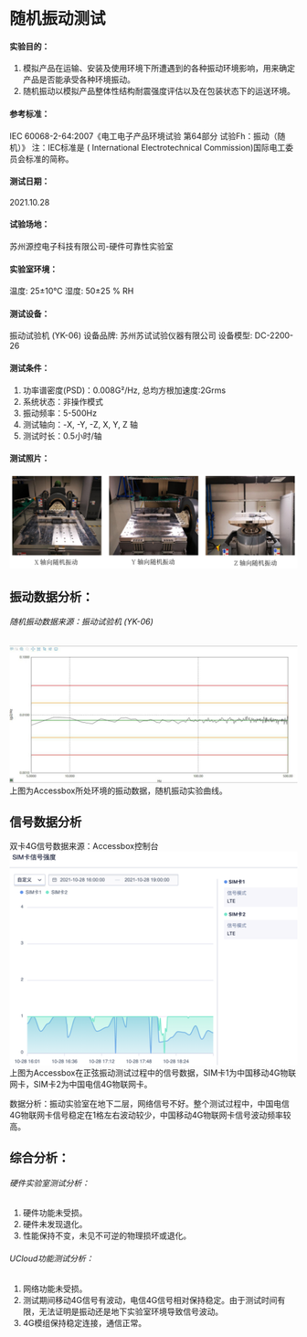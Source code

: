 # 随机振动测试

#### 实验目的：

1. 模拟产品在运输、安装及使用环境下所遭遇到的各种振动环境影响，用来确定产品是否能承受各种环境振动。
2. 随机振动以模拟产品整体性结构耐震强度评估以及在包装状态下的运送环境。

#### 参考标准：
IEC 60068-2-64:2007《电工电子产品环境试验 第64部分 试验Fh：振动（随机）》
注：IEC标准是 ( International Electrotechnical Commission)国际电工委员会标准的简称。

#### 测试日期：
2021.10.28

#### 试验场地：
苏州源控电子科技有限公司-硬件可靠性实验室

#### 实验室环境：
温度: 25±10℃   湿度: 50±25 % RH

#### 测试设备：
振动试验机 (YK-06)  设备品牌: 苏州苏试试验仪器有限公司 设备模型: DC-2200-26

#### 测试条件：

1. 功率谱密度(PSD)：0.008G²/Hz, 总均方根加速度:2Grms 
2. 系统状态：非操作模式 
3. 振动频率：5-500Hz 
4. 测试轴向：-X, -Y, -Z, X, Y, Z 轴
5. 测试时长：0.5小时/轴

#### 测试照片：
![low1](../images/random1.png)

## 振动数据分析：
###### 随机振动数据来源：振动试验机 (YK-06)
![low1](../images/random2.png)
上图为Accessbox所处环境的振动数据，随机振动实验曲线。

## 信号数据分析
双卡4G信号数据来源：Accessbox控制台
![low1](../images/random3.png)
上图为Accessbox在正弦振动测试过程中的信号数据，SIM卡1为中国移动4G物联网卡，SIM卡2为中国电信4G物联网卡。

数据分析：振动实验室在地下二层，网络信号不好。整个测试过程中，中国电信4G物联网卡信号稳定在1格左右波动较少，中国移动4G物联网卡信号波动频率较高。

## 综合分析：

###### 硬件实验室测试分析：

1. 硬件功能未受损。
2. 硬件未发现退化。
3. 性能保持不变，未见不可逆的物理损坏或退化。

###### UCloud功能测试分析：

1. 网络功能未受损。
2. 测试期间移动4G信号有波动，电信4G信号相对保持稳定。由于测试时间有限，无法证明是振动还是地下实验室环境导致信号波动。
3. 4G模组保持稳定连接，通信正常。